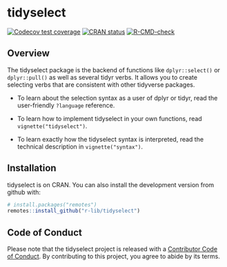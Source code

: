 # tidyselect

<!-- badges: start -->
[![Codecov test coverage](https://codecov.io/gh/r-lib/tidyselect/branch/main/graph/badge.svg)](https://app.codecov.io/gh/r-lib/tidyselect?branch=main)
[![CRAN status](https://www.r-pkg.org/badges/version/tidyselect)](https://cran.r-project.org/package=tidyselect)
[![R-CMD-check](https://github.com/r-lib/tidyselect/actions/workflows/R-CMD-check.yaml/badge.svg)](https://github.com/r-lib/tidyselect/actions/workflows/R-CMD-check.yaml)
<!-- badges: end -->

## Overview

The tidyselect package is the backend of functions like `dplyr::select()`
or `dplyr::pull()` as well as several tidyr verbs. It allows you to
create selecting verbs that are consistent with other tidyverse packages.

* To learn about the selection syntax as a user of dplyr or tidyr, read
  the user-friendly `?language` reference.

* To learn how to implement tidyselect in your own functions, read 
  `vignette("tidyselect")`.

* To learn exactly how the tidyselect syntax is interpreted, read the
  technical description in `vignette("syntax")`.

## Installation

tidyselect is on CRAN. You can also install the development version
from github with:

```r
# install.packages("remotes")
remotes::install_github("r-lib/tidyselect")
```


## Code of Conduct

Please note that the tidyselect project is released with a [Contributor Code of Conduct](https://github.com/r-lib/tidyselect/blob/main/.github/CODE_OF_CONDUCT.md). By contributing to this project, you agree to abide by its terms.
